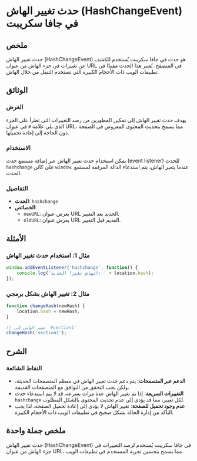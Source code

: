 <!--
Meta Description: # حدث تغيير الهاش (HashChangeEvent) في جافا سكريبت ## ملخص حدث تغيير الهاش (HashChangeEvent) هو حدث في جافا سكريبت يُستخدم للكشف عن تغييرات في جزء اله...
Meta Keywords: الهاش, تغيير, حدث, عنوان, url
-->

# حدث تغيير الهاش (HashChangeEvent) في جافا سكريبت

## ملخص
حدث تغيير الهاش (HashChangeEvent) هو حدث في جافا سكريبت يُستخدم للكشف عن تغييرات في جزء الهاش من عنوان URL في المتصفح. يُعتبر هذا الحدث مفيدًا في تطبيقات الويب ذات الأحجام الكبيرة التي تستخدم التنقل من خلال الهاش.

## الوثائق
### الغرض
يهدف حدث تغيير الهاش إلى تمكين المطورين من رصد التغييرات التي تطرأ على الجزء الذي يلي علامة `#` في عنوان URL، مما يسمح بتحديث المحتوى المعروض في الصفحة دون الحاجة إلى إعادة تحميلها.

### الاستخدام
يمكن استخدام حدث تغيير الهاش عبر إضافة مستمع حدث (event listener) للحدث `hashchange` على كائن `window`. عندما يتغير الهاش، يتم استدعاء الدالة المرفقة لمستمع الحدث.

### التفاصيل
- **الحدث**: `hashchange`
- **الخصائص**:
  - `newURL`: يعرض عنوان URL الجديد بعد التغيير.
  - `oldURL`: يعرض عنوان URL القديم قبل التغيير.

## الأمثلة
### مثال 1: استخدام حدث تغيير الهاش
```javascript
window.addEventListener('hashchange', function() {
    console.log('الهاش تغير! الجديد: ' + location.hash);
});
```

### مثال 2: تغيير الهاش بشكل برمجي
```javascript
function changeHash(newHash) {
    location.hash = newHash;
}

// تغيير الهاش إلى '#section1'
changeHash('section1');
```

## الشرح
### النقاط الشائعة
- **الدعم عبر المتصفحات**: يتم دعم حدث تغيير الهاش في معظم المتصفحات الحديثة، ولكن يجب التحقق من التوافق مع المتصفحات القديمة.
- **التغييرات السريعة**: إذا تم تغيير الهاش عدة مرات بسرعة، قد لا يتم استدعاء حدث `hashchange` لكل تغيير، مما قد يؤدي إلى عدم تحديث المحتوى بالشكل المطلوب.
- **عدم وجود تحميل للصفحة**: تغيير الهاش لا يؤدي إلى إعادة تحميل الصفحة، لذا يجب التأكد من إدارة الحالة بشكل صحيح في تطبيقات الويب ذات الأحجام الكبيرة.

## ملخص جملة واحدة
حدث تغيير الهاش (HashChangeEvent) في جافا سكريبت يُستخدم لرصد التغييرات في جزء الهاش من عنوان URL، مما يسمح بتحسين تجربة المستخدم في تطبيقات الويب.